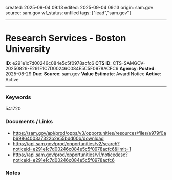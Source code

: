 created: 2025-09-04 09:13
edited: 2025-09-04 09:13
origin: sam.gov
source: sam.gov
wf_status: unfiled
tags: ["lead","sam.gov"]

---

# Research Services - Boston University

**ID**: e291e1c7d00246c084e5c5f0978acfc6
**CTS ID**: CTS-SAMGOV-20250829-E291E1C7D00246C084E5C5F0978ACFC6
**Agency**: 
**Posted**: 2025-08-29
**Due**: 
**Source**: sam.gov
**Value Estimate**: Award Notice
**Active**: Active

---

### Keywords
541720

### Documents / Links
- <https://sam.gov/api/prod/opps/v3/opportunities/resources/files/a979f0ab69864003a7322b2e55bdd00b/download>
- <https://api.sam.gov/prod/opportunities/v2/search?noticeid=e291e1c7d00246c084e5c5f0978acfc6&limit=1>
- <https://api.sam.gov/prod/opportunities/v1/noticedesc?noticeid=e291e1c7d00246c084e5c5f0978acfc6>

### Notes

